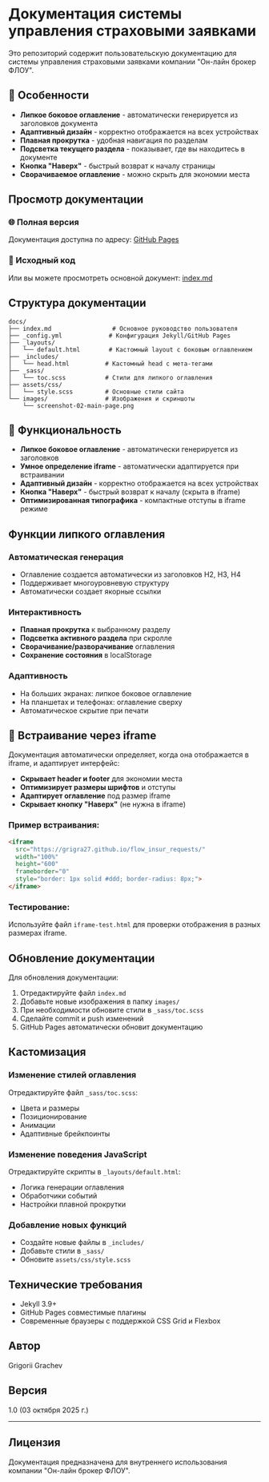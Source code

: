 # Документация системы управления страховыми заявками

Это репозиторий содержит пользовательскую документацию для системы управления страховыми заявками компании "Он-лайн брокер ФЛОУ".

## 🌟 Особенности

- **Липкое боковое оглавление** - автоматически генерируется из заголовков документа
- **Адаптивный дизайн** - корректно отображается на всех устройствах
- **Плавная прокрутка** - удобная навигация по разделам
- **Подсветка текущего раздела** - показывает, где вы находитесь в документе
- **Кнопка "Наверх"** - быстрый возврат к началу страницы
- **Сворачиваемое оглавление** - можно скрыть для экономии места

## Просмотр документации

### 🌐 Полная версия
Документация доступна по адресу: [GitHub Pages](https://grigra27.github.io/flow_insur_requests/)

### 📄 Исходный код
Или вы можете просмотреть основной документ: [index.md](index.md)

## Структура документации

```
docs/
├── index.md                 # Основное руководство пользователя
├── _config.yml             # Конфигурация Jekyll/GitHub Pages
├── _layouts/
│   └── default.html        # Кастомный layout с боковым оглавлением
├── _includes/
│   └── head.html          # Кастомный head с мета-тегами
├── _sass/
│   └── toc.scss           # Стили для липкого оглавления
├── assets/css/
│   └── style.scss         # Основные стили сайта
└── images/                # Изображения и скриншоты
    └── screenshot-02-main-page.png
```

## 🎯 Функциональность

- **Липкое боковое оглавление** - автоматически генерируется из заголовков
- **Умное определение iframe** - автоматически адаптируется при встраивании
- **Адаптивный дизайн** - корректно отображается на всех устройствах
- **Кнопка "Наверх"** - быстрый возврат к началу (скрыта в iframe)
- **Оптимизированная типографика** - компактные отступы в iframe режиме

## Функции липкого оглавления

### Автоматическая генерация
- Оглавление создается автоматически из заголовков H2, H3, H4
- Поддерживает многоуровневую структуру
- Автоматически создает якорные ссылки

### Интерактивность
- **Плавная прокрутка** к выбранному разделу
- **Подсветка активного раздела** при скролле
- **Сворачивание/разворачивание** оглавления
- **Сохранение состояния** в localStorage

### Адаптивность
- На больших экранах: липкое боковое оглавление
- На планшетах и телефонах: оглавление сверху
- Автоматическое скрытие при печати



## 🔗 Встраивание через iframe

Документация автоматически определяет, когда она отображается в iframe, и адаптирует интерфейс:

- **Скрывает header и footer** для экономии места
- **Оптимизирует размеры шрифтов** и отступы
- **Адаптирует оглавление** под размер iframe
- **Скрывает кнопку "Наверх"** (не нужна в iframe)

### Пример встраивания:

```html
<iframe 
  src="https://grigra27.github.io/flow_insur_requests/"
  width="100%" 
  height="600"
  frameborder="0"
  style="border: 1px solid #ddd; border-radius: 8px;">
</iframe>
```

### Тестирование:

Используйте файл `iframe-test.html` для проверки отображения в разных размерах iframe.

## Обновление документации

Для обновления документации:

1. Отредактируйте файл `index.md`
2. Добавьте новые изображения в папку `images/`
3. При необходимости обновите стили в `_sass/toc.scss`
4. Сделайте commit и push изменений
5. GitHub Pages автоматически обновит документацию

## Кастомизация

### Изменение стилей оглавления
Отредактируйте файл `_sass/toc.scss`:
- Цвета и размеры
- Позиционирование
- Анимации
- Адаптивные брейкпоинты

### Изменение поведения JavaScript
Отредактируйте скрипты в `_layouts/default.html`:
- Логика генерации оглавления
- Обработчики событий
- Настройки плавной прокрутки

### Добавление новых функций
- Создайте новые файлы в `_includes/`
- Добавьте стили в `_sass/`
- Обновите `assets/css/style.scss`

## Технические требования

- Jekyll 3.9+
- GitHub Pages совместимые плагины
- Современные браузеры с поддержкой CSS Grid и Flexbox

## Автор

Grigorii Grachev

## Версия

1.0 (03 октября 2025 г.)

---

## Лицензия

Документация предназначена для внутреннего использования компании "Он-лайн брокер ФЛОУ".